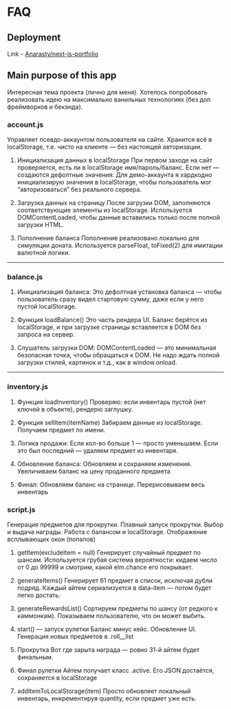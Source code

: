 # FAQ

## Deployment
Link - [Anarasty/next-js-portfolio](https://anarasty.github.io/tasty_drop_clone/)

## Main purpose of this app

Интересная тема проекта (лично для меня). Хотелось попробовать реализовать идею на максимально ванильных технологиях (без доп фреймворков и бекэнда).

### account.js
Управляет псевдо-аккаунтом пользователя на сайте. Хранится всё в localStorage, т.е. чисто на клиенте — без настоящей авторизации.

1. Инициализация данных в localStorage
При первом заходе на сайт проверяется, есть ли в localStorage имя/пароль/баланс. Если нет — создаются дефолтные значения: Для демо-аккаунта я хардкодно инициализирую значения в localStorage, чтобы пользователь мог “авторизоваться” без реального сервера.

2. Загрузка данных на страницу
После загрузки DOM, заполняются соответствующие <span> элементы из localStorage. Используется DOMContentLoaded, чтобы данные вставились только после полной загрузки HTML.

3. Пополнение баланса
Пополнение реализовано локально для симуляции доната. Используется parseFloat, toFixed(2) для имитации валютной логики.

-----

### balance.js

1. Инициализация баланса:
Это дефолтная установка баланса — чтобы пользователь сразу видел стартовую сумму, даже если у него пустой localStorage.

2. Функция loadBalance()
Это часть рендера UI. Баланс берётся из localStorage, и при загрузке страницы вставляется в DOM без запроса на сервер.

3. Слушатель загрузки DOM:
DOMContentLoaded — это минимальная безопасная точка, чтобы обращаться к DOM. Не надо ждать полной загрузки стилей, картинок и т.д., как в window.onload.

-----

### inventory.js

1. Функция loadInventory()
Проверяю: если инвентарь пустой (нет ключей в объекте), рендерю заглушку.

2. Функция sellItem(itemName)
Забираем данные из localStorage. Получаем предмет по имени.

3. Логика продажи:
Если кол-во больше 1 — просто уменьшаем. Если это был последний — удаляем предмет из инвентаря.

4. Обновление баланса:
Обновляем и сохраняем изменения. Увеличиваем баланс на цену проданного предмета

5. Финал:
Обновляем баланс на странице. Перерисовываем весь инвентарь

### script.js
Генерация предметов для прокрутки. Плавный запуск прокрутки. Выбор и выдача награды. Работа с балансом и localStorage. Отображение всплывающих окон (попапов)

1. getItem(excludeItem = null)
Генерирует случайный предмет по шансам. Используется грубая система вероятности: кидаем число от 0 до 99999 и смотрим, какой elm.chance его покрывает.

2. generateItems()
Генерирует 61 предмет в список, исключая дубли подряд. Каждый айтем сериализуется в data-item — потом будет легко достать.

3. generateRewardsList()
Сортируем предметы по шансу (от редкого к каммонкам). Показываем пользователю, что он может выбить.

4. start() — запуск рулетки
Баланс минус кейс. Обновление UI. Генерация новых предметов в .roll__list

5. Прокрутка
Вот где зарыта награда — ровно 31-й айтем будет финальным.

6. Финал рулетки
Айтем получает класс .active. Его JSON достаётся, сохраняется в localStorage

7. addItemToLocalStorage(item)
Просто обновляет локальный инвентарь, инкрементируя quantity, если предмет уже есть.
